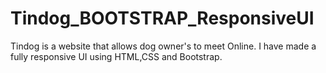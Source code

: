 # Tindog_BOOTSTRAP_ResponsiveUI
Tindog is a website that allows dog owner's to meet Online. I have made a fully responsive UI using HTML,CSS and Bootstrap.
